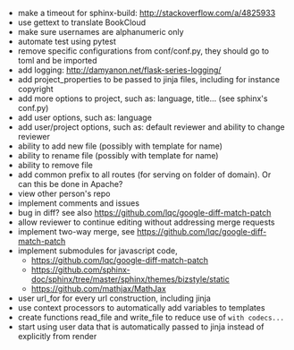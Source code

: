   - make a timeout for sphinx-build: http://stackoverflow.com/a/4825933
  - use gettext to translate BookCloud
  - make sure usernames are alphanumeric only
  - automate test using pytest
  - remove specific configurations from conf/conf.py, they should go to toml and be imported
  - add logging: http://damyanon.net/flask-series-logging/
  - add project_properties to be passed to jinja files, including for instance copyright
  - add more options to project, such as: language, title...
  (see sphinx's conf.py)
  - add user options, such as: language
  - add user/project options, such as: default reviewer and ability to change reviewer
  - ability to add new file (possibly with template for name)
  - ability to rename file (possibly with template for name)
  - ability to remove file
  - add common prefix to all routes (for serving on folder of domain). Or can this be done in Apache?
  - view other person's repo
  - implement comments and issues
  - bug in diff? see also https://github.com/lqc/google-diff-match-patch
  - allow reviewer to continue editing without addressing merge requests
  - implement two-way merge, see https://github.com/lqc/google-diff-match-patch
  - implement submodules for javascript code,
    - https://github.com/lqc/google-diff-match-patch
    - https://github.com/sphinx-doc/sphinx/tree/master/sphinx/themes/bizstyle/static
    - https://github.com/mathjax/MathJax
  - user url_for for every url construction, including jinja
  - use context processors to automatically add variables to templates
  - create functions read_file and write_file to reduce use of `with codecs...`
  - start using user data that is automatically passed to jinja instead of explicitly from render




